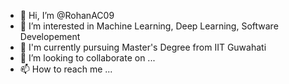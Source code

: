 - 👋 Hi, I’m @RohanAC09
- 👀 I’m interested in Machine Learning, Deep Learning, Software Developement
- 🌱 I'm currently pursuing Master's Degree from IIT Guwahati
- 💞️ I’m looking to collaborate on ...
- 📫 How to reach me ...

<!---
RohanAC09/RohanAC09 is a ✨ special ✨ repository because its `README.md` (this file) appears on your GitHub profile.
You can click the Preview link to take a look at your changes.
--->
